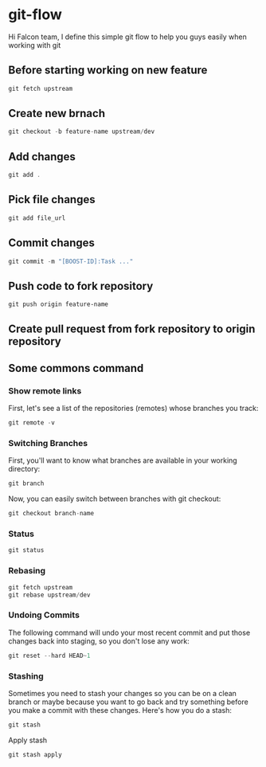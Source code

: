 # git-flow
Hi Falcon team, I define this simple git flow to help you guys easily when working with git

## Before starting working on new feature
```javascript
git fetch upstream
```

## Create new brnach
```javascript
git checkout -b feature-name upstream/dev
```

## Add changes
```javascript
git add .
```

## Pick file changes
```javascript
git add file_url
```

## Commit changes
```javascript
git commit -m "[BOOST-ID]:Task ..."
```

## Push code to fork repository
```
git push origin feature-name
```

## Create pull request from fork repository to origin repository

## Some commons command

### Show remote links
First, let's see a list of the repositories (remotes) whose branches you track:

```javascript
git remote -v
```

### Switching Branches
First, you'll want to know what branches are available in your working directory:

```javascript
git branch
```

Now, you can easily switch between branches with git checkout:

```javascript
git checkout branch-name
```

### Status
```javascript
git status
```

### Rebasing
```javascript
git fetch upstream
git rebase upstream/dev
```

### Undoing Commits
The following command will undo your most recent commit and put those changes back into staging, so you don't lose any work:
```javascript
git reset --hard HEAD~1
```

### Stashing
Sometimes you need to stash your changes so you can be on a clean branch or maybe because you want to go back and try something before you make a commit with these changes. Here's how you do a stash:
```javascript
git stash
```

Apply stash

```javascript
git stash apply
```



